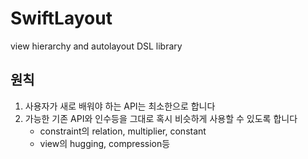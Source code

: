 # SwiftLayout
view hierarchy and autolayout DSL library

## 원칙

1. 사용자가 새로 배워야 하는 API는 최소한으로 합니다
2. 가능한 기존 API와 인수등을 그대로 혹시 비슷하게 사용할 수 있도록 합니다
   - constraint의 relation, multiplier, constant
   - view의 hugging, compression등
